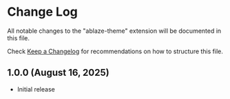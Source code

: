 # Change Log

All notable changes to the "ablaze-theme" extension will be documented in this file.

Check [Keep a Changelog](http://keepachangelog.com/) for recommendations on how to structure this file.

## 1.0.0 (August 16, 2025)

- Initial release
